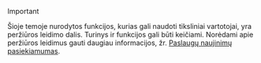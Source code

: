 > [!IMPORTANT]
> Šioje temoje nurodytos funkcijos, kurias gali naudoti tiksliniai vartotojai, yra peržiūros leidimo dalis. Turinys ir funkcijos gali būti keičiami. Norėdami apie peržiūros leidimus gauti daugiau informacijos, žr. [Paslaugų naujinimų pasiekiamumas](https://docs.microsoft.com/dynamics365/unified-operations/fin-and-ops/get-started/public-preview-releases).
